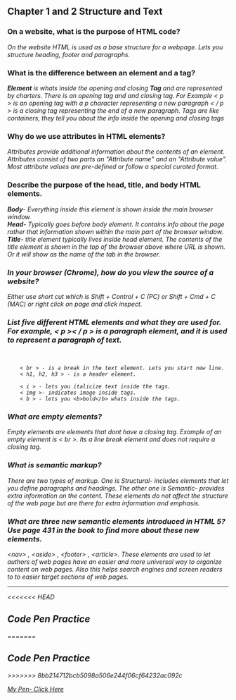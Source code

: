 
<p><h2> Chapter 1 and 2 <strong>Structure</strong> and <strong>Text</strong></h2>

<p><h3>On a website, what is the purpose of HTML code?</h3>
<p><i> On the website HTML is used as a base structure for a webpage. Lets you structure heading, footer and paragraphs. </i>

<h3><p> What is the difference between an element and a tag?</h3>
<p><i> <b>Element</b> is whats inside the opening and closing <b>Tag</b> and are represented by charters. There is an opening tag and and closing tag. For Example < p > is an opening tag with a p character representing a new paragraph < / p > is a closing tag representing the end of a new paragraph. Tags are like containers, they tell you about the info inside the opening and closing tags</i>  

<h3><p> Why do we use attributes in HTML elements?</h3>
<p><i>Attributes provide additional information about the contents of an element. Attributes consist of two parts an "Attribute name" and an "Attribute value". Most attribute values are pre-defined or follow a special curated format.</i>

<p><h3> Describe the purpose of the head, title, and body HTML elements.</h3></p>
      <b><i>Body</b>- Everything inside this element is shown inside the main browser window.</i>
       <br><b><i>Head</b>- Typically goes before body element. It contains info about the page rather that information shown within the main part of the browser window.
       <br><i><b>Title</b>- title element typically lives inside head element. The contents of the title element is shown in the top of the browser above where URL is shown. Or it will show as the name of the tab in the browser.  </i>

<p><h3> In your browser (Chrome), how do you view the source of a website?</h3></p>
 <i>Either use short cut which is Shift + Control + C (PC) or Shift + Cmd + C (MAC) or right click on page and click inspect.

<p> <h3>List five different HTML elements and what they are used for. For example, < p >< / p > is a paragraph element, and it is used to represent a paragraph of text.</h3></p>
      <br>

        < br > - is a break in the text element. Lets you start new line.
        < h1, h2, h3 > - is a header element.

        < i > - lets you italicize text inside the tags.
        < img >- indicates image inside tags.
        < b > - lets you <b>bold</b> whats inside the tags.




<p><h3> What are empty elements?</h3></p>
<i> Empty elements are elements that dont have a closing tag. Example of an empty element is < br >. Its a line break element and does not require a closing tag.

<p> <h3>What is semantic markup?</h3></p>
      <i>There are two types of markup. One is Structural- includes elements that let you define paragraphs and headings. The other one is Semantic- provides extra information on the content. These elements do not affect the structure of the web page but are there for extra information and emphasis. </i>


<p><h3> What are three new semantic elements introduced in HTML 5? Use page 431 in the book to find more about these new elements.</h3></p>
  <i> &lt;nav&gt; , &lt;aside&gt; , &lt;footer&gt; , &lt;article&gt;. These elements are used to let authors of web pages have an easier and more universal way to organize content on web pages. Also this helps search engines and screen readers to to easier target sections of web pages. </i>

  <hr />

<<<<<<< HEAD

<h2> Code Pen Practice</h2>
=======
  <h2> Code Pen Practice</h2>
>>>>>>> 8bb214712bcb5098a506e244f06cf64232ac092c
  <p> <a href= "https://codepen.io/ttarlov/pen/OJLOaMg?editors=1000">My Pen- Click Here</a>
